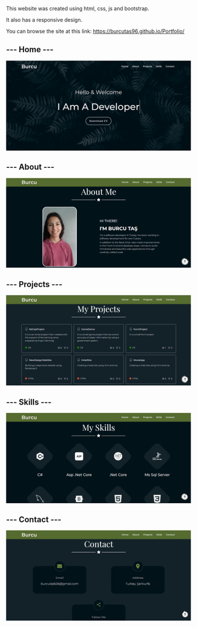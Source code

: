<p>This website was created using html, css, js and bootstrap.</p>
<p>It also has a responsive design.</p>

<p>You can browse the site at this link:
  <a href = "https://burcutas96.github.io/Portfolio/" target = "_blank">https://burcutas96.github.io/Portfolio/</a>
</p>

## --- Home ---
<img src="readme-img/home.png"/>

## --- About ---
<img src="readme-img/about.png"/>

## --- Projects ---
<img src="readme-img/projects.png"/>

## --- Skills ---
<img src="readme-img/skill.png"/>

## --- Contact ---
<img src="readme-img/contact.png"/>
